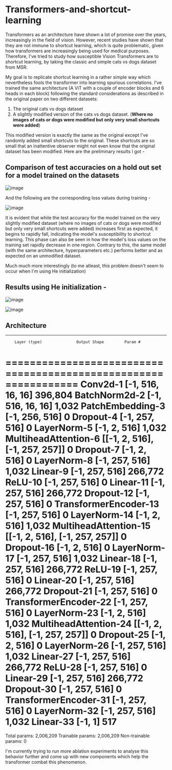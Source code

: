 # Transformers-and-shortcut-learning

Transformers as an architecture have shown a lot of promise over the years, increasingly in the field of vision.
However, recent studies have shown that they are not immune to shortcut learning, which is quite problematic, given how transformers are increasingly being used
for medical purposes. Therefore, I've tried to study how susceptible Vision Transformers are to shortcut learning, by taking the classic and simple cats vs dogs dataset from MSR.

My goal is to replicate shortcut learning in a rather simple way which nevertheless fools the transformer into learning spurious correlations.
I've trained the same architecture (A ViT with a couple of encoder blocks and 6 heads in each block) following the standard considerations as described in the original paper on two different datasets:
1) The original cats vs dogs dataset
2) A slightly modified version of the cats vs dogs dataset. (**Where no images of cats or dogs were modified but only very small shortcuts were added**) 

This modified version is exactly the same as the original except I've randomly added small shortcuts to the original. These shortcuts are so small that an inattentive observer might not even 
know that the original dataset has been modified. Here are the preliminary results I got - 

## Comparison of test accuracies on a hold out set for a model trained on the datasets 

![image](https://github.com/Ruthvik9/Transformers-and-shortcut-learning/assets/74010232/7578a072-ff2f-4c27-8993-a4bb6a73cce6)

And the following are the corresponding loss values during training -

![image](https://github.com/Ruthvik9/Transformers-and-shortcut-learning/assets/74010232/32262c7d-a424-4730-b4ae-dc6f31c4b07c)

It is evident that while the test accuracy for the model trained on the very slightly modified dataset (where no images of cats or dogs were modified but only very small shortcuts were added) increases first as expected, it begins to rapidly fall, indicating the model's susceptibility to shortcut learning. This phase can also be seen in how the model's loss values on the training set rapidly decrease in one region. 
Contrary to this, the same model (with the same architecture, hyperparameters etc.) performs better and as expected on an unmodified dataset.



Much much more interestingly (to me atleast, this problem doesn't seem to occur when I'm using He initialization)

## Results using He initialization - 

![image](https://github.com/Ruthvik9/Transformers-and-shortcut-learning/assets/74010232/ebb0dda8-6540-43c8-a790-39b65a351062)


![image](https://github.com/Ruthvik9/Transformers-and-shortcut-learning/assets/74010232/b93b7a4b-4c7c-4261-9df8-fbf2c517571b)


## Architecture 

----------------------------------------------------------------
        Layer (type)               Output Shape         Param #
================================================================
            Conv2d-1          [-1, 516, 16, 16]         396,804
       BatchNorm2d-2          [-1, 516, 16, 16]           1,032
    PatchEmbedding-3             [-1, 256, 516]               0
           Dropout-4             [-1, 257, 516]               0
         LayerNorm-5               [-1, 2, 516]           1,032
MultiheadAttention-6  [[-1, 2, 516], [-1, 257, 257]]               0
           Dropout-7               [-1, 2, 516]               0
         LayerNorm-8             [-1, 257, 516]           1,032
            Linear-9             [-1, 257, 516]         266,772
             ReLU-10             [-1, 257, 516]               0
           Linear-11             [-1, 257, 516]         266,772
          Dropout-12             [-1, 257, 516]               0
TransformerEncoder-13             [-1, 257, 516]               0
        LayerNorm-14               [-1, 2, 516]           1,032
MultiheadAttention-15  [[-1, 2, 516], [-1, 257, 257]]               0
          Dropout-16               [-1, 2, 516]               0
        LayerNorm-17             [-1, 257, 516]           1,032
           Linear-18             [-1, 257, 516]         266,772
             ReLU-19             [-1, 257, 516]               0
           Linear-20             [-1, 257, 516]         266,772
          Dropout-21             [-1, 257, 516]               0
TransformerEncoder-22             [-1, 257, 516]               0
        LayerNorm-23               [-1, 2, 516]           1,032
MultiheadAttention-24  [[-1, 2, 516], [-1, 257, 257]]               0
          Dropout-25               [-1, 2, 516]               0
        LayerNorm-26             [-1, 257, 516]           1,032
           Linear-27             [-1, 257, 516]         266,772
             ReLU-28             [-1, 257, 516]               0
           Linear-29             [-1, 257, 516]         266,772
          Dropout-30             [-1, 257, 516]               0
TransformerEncoder-31             [-1, 257, 516]               0
        LayerNorm-32             [-1, 257, 516]           1,032
           Linear-33                    [-1, 1]             517
================================================================
Total params: 2,006,209
Trainable params: 2,006,209
Non-trainable params: 0



 


I'm currently trying to run more ablation experiments to analyse this behavior further and come up with new components which help the transformer combat this phenomenon.

 
